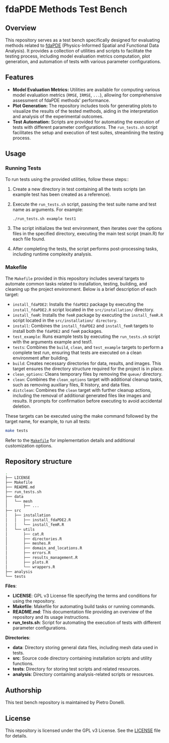 # fdaPDE Methods Test Bench

## Overview

This repository serves as a test bench specifically designed for evaluating methods related to [fdaPDE](https://fdapde.github.io) (Physics-Informed Spatial and Functional Data Analysis). It provides a collection of utilities and scripts to facilitate the testing process, including model evaluation metrics computation, plot generation, and automation of tests with various parameter configurations.

## Features

- **Model Evaluation Metrics:** Utilities are available for computing various model evaluation metrics (`RMSE`, `IRMSE`, `...`), allowing for comprehensive assessment of fdaPDE methods' performance.
- **Plot Generation:** The repository includes tools for generating plots to visualize the results of the tested methods, aiding in the interpretation and analysis of the experimental outcomes.
- **Test Automation:** Scripts are provided for automating the execution of tests with different parameter configurations. The `run_tests.sh` script facilitates the setup and execution of test suites, streamlining the testing process.

## Usage

### Running Tests

To run tests using the provided utilities, follow these steps::

1. Create a new directory in test containing all the tests scripts (an example test has been created as a reference).
2. Execute the `run_tests.sh` script, passing the test suite name and test name as arguments. For example:

   ```bash
   ./run_tests.sh example test1
   ```

3. The script initializes the test environment, then iterates over the options files in the specified directory, executing the main test script (main.R) for each file found.
4. After completing the tests, the script performs post-processing tasks, including runtime complexity analysis.

### Makefile

The `Makefile` provided in this repository includes several targets to automate common tasks related to installation, testing, building, and cleaning up the project environment. Below is a brief description of each target:

- `install_fdaPDE2`: Installs the `fdaPDE2` package by executing the `install_fdaPDE2.R` script located in the `src/installation/` directory.
- `install_femR`: Installs the `femR` package by executing the `install_femR.R` script located in the `src/installation/ directory`.
- `install`: Combines the `install_fdaPDE2` and `install_femR` targets to install both the `fdaPDE2` and `femR` packages.
- `test_example`: Runs example tests by executing the `run_tests.sh` script with the arguments example and test1.
- `tests`: Combines the `build`, `clean`, and `test_example` targets to perform a complete test run, ensuring that tests are executed on a clean environment after building.
- `build`: Creates necessary directories for data, results, and images. This target ensures the directory structure required for the project is in place.
- `clean_options`: Cleans temporary files by removing the `queue/` directory.
- `clean`: Combines the `clean_options` target with additional cleanup tasks, such as removing auxiliary files, R history, and data files.
- `distclean`: Combines the `clean` target with further cleanup actions, including the removal of additional generated files like images and results. It prompts for confirmation before executing to avoid accidental deletion.

These targets can be executed using the make command followed by the target name, for example, to run all tests:

```bash
make tests
```

Refer to the [`Makefile`](./Makefile) for implementation details and additional customization options.

## Repository structure

```bash
.
├── LICENSE
├── Makefile
├── README.md
├── run_tests.sh
├── data
│   └── mesh
│       ├── ...
├── src
│   ├── installation
│   │   ├── install_fdaPDE2.R
│   │   └── install_femR.R
│   └── utils
│       ├── cat.R
│       ├── directories.R
│       ├── meshes.R
│       ├── domain_and_locations.R
│       ├── errors.R
│       ├── results_management.R
│       ├── plots.R
│       └── wrappers.R
├── analysis
└── tests
```

**Files**:

- **LICENSE**: GPL v3 License file specifying the terms and conditions for using the repository.
- **Makefile**: Makefile for automating build tasks or running commands.
- **README.md**: This documentation file providing an overview of the repository and its usage instructions.
- **run_tests.sh**: Script for automating the execution of tests with different parameter configurations.

**Directories**:

- **data**: Directory storing general data files, including mesh data used in tests.
- **src**: Source code directory containing installation scripts and utility functions.
- **tests**: Directory for storing test scripts and related resources.
- **analysis**: Directory containing analysis-related scripts or resources.

## Authorship

This test bench repository is maintained by Pietro Donelli.

## License

This repository is licensed under the GPL v3 License. See the [LICENSE](./LICENSE) file for details.
